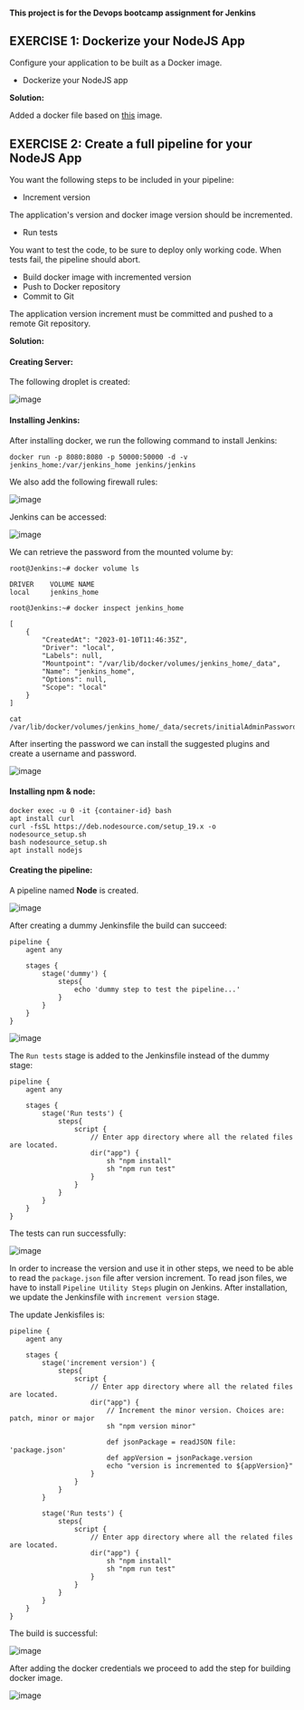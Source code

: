 #### This project is for the Devops bootcamp assignment for Jenkins

## EXERCISE 1: Dockerize your NodeJS App
Configure your application to be built as a Docker image.

* Dockerize your NodeJS app

**Solution:**

Added a docker file based on [this](https://hub.docker.com/_/node) image.

## EXERCISE 2: Create a full pipeline for your NodeJS App

You want the following steps to be included in your pipeline:

* Increment version

The application's version and docker image version should be incremented.

* Run tests

You want to test the code, to be sure to deploy only working code. When tests fail, the pipeline should abort.

* Build docker image with incremented version
* Push to Docker repository
* Commit to Git

The application version increment must be committed and pushed to a remote Git repository.

**Solution:**

#### Creating Server:


The following droplet is created:

![image](https://user-images.githubusercontent.com/18715119/211541922-3b364fe6-643c-47a3-8425-5c0eec5a1d68.png)

#### Installing Jenkins:

After installing docker, we run the following command to install Jenkins:

    docker run -p 8080:8080 -p 50000:50000 -d -v jenkins_home:/var/jenkins_home jenkins/jenkins

We also add the following firewall rules:

![image](https://user-images.githubusercontent.com/18715119/211543692-626baadd-11e7-45bf-ba47-f4845b77691e.png)

Jenkins can be accessed:

![image](https://user-images.githubusercontent.com/18715119/211543971-b528c439-bd9e-422d-814f-7c3280c4fca9.png)

We can retrieve the password from the mounted volume by:

    root@Jenkins:~# docker volume ls
    
    DRIVER    VOLUME NAME
    local     jenkins_home
    
    root@Jenkins:~# docker inspect jenkins_home
    
    [
        {
            "CreatedAt": "2023-01-10T11:46:35Z",
            "Driver": "local",
            "Labels": null,
            "Mountpoint": "/var/lib/docker/volumes/jenkins_home/_data",
            "Name": "jenkins_home",
            "Options": null,
            "Scope": "local"
        }
    ]
    
    cat /var/lib/docker/volumes/jenkins_home/_data/secrets/initialAdminPassword

    

After inserting the password we can install the suggested plugins and create a username and password.

![image](https://user-images.githubusercontent.com/18715119/211547449-ef7ac942-d783-4431-a598-0ac0786d2cb8.png)


#### Installing npm & node:

    docker exec -u 0 -it {container-id} bash
    apt install curl
    curl -fsSL https://deb.nodesource.com/setup_19.x -o nodesource_setup.sh
    bash nodesource_setup.sh
    apt install nodejs


#### Creating the pipeline:

A pipeline named **Node** is created.

![image](https://user-images.githubusercontent.com/18715119/211551348-698a5764-b0a9-4deb-a490-ad3ce2127014.png)

After creating a dummy Jenkinsfile the build can succeed:

    pipeline {
        agent any

        stages {
            stage('dummy') {
                steps{
                    echo 'dummy step to test the pipeline...'
                }
            }
        }
    }
    
![image](https://user-images.githubusercontent.com/18715119/211551751-9d95518b-baa5-4399-955b-765c55305a07.png)


The `Run tests` stage is added to the Jenkinsfile instead of the dummy stage:

    pipeline {
        agent any

        stages {
            stage('Run tests') {
                steps{
                    script {
                        // Enter app directory where all the related files are located.
                        dir("app") {
                            sh "npm install"
                            sh "npm run test"
                        }
                    }
                }
            }
        }
    }


The tests can run successfully:

![image](https://user-images.githubusercontent.com/18715119/211553251-e73f89a8-ad2a-4ee6-b228-babca4b5a4d3.png)

In order to increase the version and use it in other steps, we need to be able to read the `package.json` file after version increment. To read json files, we have to install `Pipeline Utility Steps` plugin on Jenkins. After installation, we update the Jenkinsfile with `increment version` stage.

The update Jenkisfiles is: 

    pipeline {
        agent any

        stages {
            stage('increment version') {
                steps{
                    script {
                        // Enter app directory where all the related files are located.
                        dir("app") {
                            // Increment the minor version. Choices are: patch, minor or major
                            sh "npm version minor"

                            def jsonPackage = readJSON file: 'package.json'
                            def appVersion = jsonPackage.version
                            echo "version is incremented to ${appVersion}"
                        }
                    }
                }
            }

            stage('Run tests') {
                steps{
                    script {
                        // Enter app directory where all the related files are located.
                        dir("app") {
                            sh "npm install"
                            sh "npm run test"
                        }
                    }
                }
            }
        }
    }

The build is successful:

![image](https://user-images.githubusercontent.com/18715119/211569444-73e5ecb9-342f-47fc-999c-90ca42854d98.png)

After adding the docker credentials we proceed to add the step for building docker image.

![image](https://user-images.githubusercontent.com/18715119/211571856-26ef9cf3-de21-4156-acf9-536c9dcfce9c.png)
